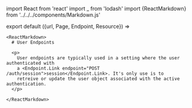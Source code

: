 import React from 'react'
import _ from 'lodash'
import {ReactMarkdown} from '../../../components/Markdown.js'

export default ({url, Page, Endpoint, Resource}) =>
  <Page url={url} name="User Endpoints - @review">

    <ReactMarkdown>
      # User Endpoints

      <p>
        User endpoints are typically used in a setting where the user authenticated with
        a <Endpoint.Link endpoint="POST /auth/session">session</Endpoint.Link>. It's only use is to
        retreive or update the user object associated with the active authentication.
      </p>

    </ReactMarkdown>

  </Page>



